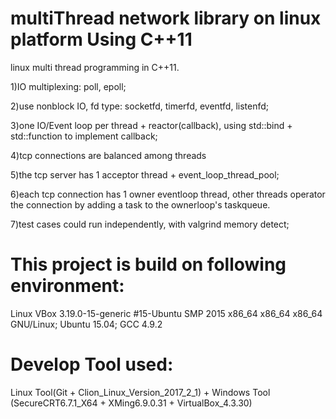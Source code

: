 # multiThread network library on linux platform Using C++11

linux multi thread programming in C++11.

1)IO multiplexing: poll, epoll;

2)use nonblock IO, fd type: socketfd, timerfd, eventfd, listenfd;

3)one IO/Event loop per thread + reactor(callback), using std::bind + std::function to implement callback;

4)tcp connections are balanced among threads

5)the tcp server has 1 acceptor thread + event_loop_thread_pool;

6)each tcp connection has 1 owner eventloop thread, other threads operator the connection by  adding a task to the ownerloop's taskqueue. 

7)test cases could run independently, with valgrind memory detect;



# This project is build on following environment:
  Linux VBox 3.19.0-15-generic #15-Ubuntu SMP  2015 x86_64 x86_64 x86_64 GNU/Linux; Ubuntu 15.04; GCC 4.9.2
  
# Develop Tool used: 
  Linux Tool(Git + Clion_Linux_Version_2017_2_1) + Windows Tool (SecureCRT6.7.1_X64 + XMing6.9.0.31 + VirtualBox_4.3.30)

